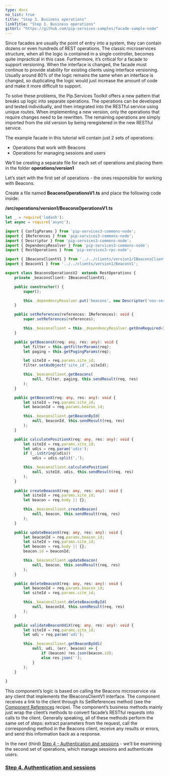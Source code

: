 ```yaml
---
type: docs
no_list: true
title: "Step 3. Business operations"
linkTitle: "Step 3. Business operations" 
gitUrl: "https://github.com/pip-services-samples/facade-sample-node"
---
```


Since facades are usually the point of entry into a system, they can contain dozens or even hundreds of REST operations. The classic microservices structure, when all the logic is contained in a single controller, becomes quite impractical in this case. Furthermore, it’s critical for a facade to support versioning. When the interface is changed, the facade must continue to provide stability for existing clients using interface versioning. Usually around 80% of the logic remains the same when an interface is changed, so duplicating the logic would just increase the amount of code and make it more difficult to support.


To solve these problems, the Pip.Services Toolkit offers a new pattern that breaks up logic into separate operations. The operations can be developed and tested individually, and then integrated into the RESTful service using unique routes. When implementing a new version, only the operations that require changes need to be rewritten. The remaining operations are simply imported from the old version by being reregistered in the new RESTful service.


The example facade in this tutorial will contain just 2 sets of operations:

- Operations that work with Beacons
- Operations for managing sessions and users

We’ll be creating a separate file for each set of operations and placing them in the folder **operations/version1**

Let’s start with the first set of operations - the ones responsible for working with Beacons.

Create a file named **BeaconsOperationsV1.ts** and place the following code inside:

**/src/operations/version1/BeaconsOperationsV1.ts**
```typescript
let _ = require('lodash');
let async = require('async');

import { ConfigParams } from 'pip-services3-commons-node';
import { IReferences } from 'pip-services3-commons-node';
import { Descriptor } from 'pip-services3-commons-node'; 
import { DependencyResolver } from 'pip-services3-commons-node';
import { RestOperations } from 'pip-services3-rpc-node';

import { IBeaconsClientV1 } from '../../clients/version1/IBeaconsClientV1';
import { BeaconV1 } from '../../clients/version1/BeaconV1';

export class BeaconsOperationsV2  extends RestOperations {
    private _beaconsClient: IBeaconsClientV1;

    public constructor() {
        super();

        this._dependencyResolver.put('beacons', new Descriptor('nov-services-beacons', 'client', '*', '*', '1.0'));
    }

    public setReferences(references: IReferences): void {
        super.setReferences(references);

        this._beaconsClient = this._dependencyResolver.getOneRequired<IBeaconsClientV1>('beacons');
    }

    public getBeaconsX(req: any, res: any): void {
        let filter = this.getFilterParams(req);
        let paging = this.getPagingParams(req);

        let siteId = req.params.site_id;
        filter.setAsObject('site_id', siteId);

        this._beaconsClient.getBeacons(
            null, filter, paging, this.sendResult(req, res)
        );
    }

    public getBeaconX(req: any, res: any): void {
        let siteId = req.params.site_id;
        let beaconId = req.params.beacon_id;

        this._beaconsClient.getBeaconById(
            null, beaconId, this.sendResult(req, res)
        );
    }

    public calculatePositionX(req: any, res: any): void {
        let siteId = req.params.site_id;
        let udis = req.param('udis');
        if (_.isString(udis))
            udis = udis.split(',');

        this._beaconsClient.calculatePosition(
            null, siteId, udis, this.sendResult(req, res)
        );
    }
    
    public createBeaconX(req: any, res: any): void {
        let siteId = req.params.site_id;
        let beacon = req.body || {};

        this._beaconsClient.createBeacon(
            null, beacon, this.sendResult(req, res)
        );
    }

    public updateBeaconX(req: any, res: any): void {
        let beaconId = req.params.beacon_id;
        let siteId = req.params.site_id;
        let beacon = req.body || {};
        beacon.id = beaconId;

        this._beaconsClient.updateBeacon(
            null, beacon, this.sendResult(req, res)
        );
    }

    public deleteBeaconX(req: any, res: any): void {
        let beaconId = req.params.beacon_id;
        let siteId = req.params.site_id;

        this._beaconsClient.deleteBeaconById(
            null, beaconId, this.sendResult(req, res)
        );
    }

    public validateBeaconUdiX(req: any, res: any): void {
        let siteId = req.params.site_id;
        let udi = req.param('udi');

        this._beaconsClient.getBeaconByUdi(
            null, udi, (err, beacon) => {
                if (beacon) res.json(beacon.id);
                else res.json('');
            }
        );
    }
    
}
```

This component’s logic is based on calling the Beacons microservice via any client that implements the IBeaconsClientV1 interface. The component receives a link to the client through its SetReferences method (see the [Component References](../../../recipes/component_references)  recipe). The component’s business methods mainly just wrap the client’s methods to convert facade’s RESTful requests into calls to the client. Generally speaking, all of these methods perform the same set of steps: extract parameters from the request, call the corresponding method in the Beacons client, receive any results or errors, and send this information back as a response.


In the next (third) [Step 4 - Authentication and sessions](../step3) - we’ll be examining the second set of operations, which manage sessions and authenticate users.

<span class="hide-title-link">

### [Step 4. Authentication and sessions](../step3)

</span>
